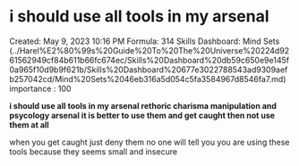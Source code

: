 # i should use all tools in my arsenal

Created: May 9, 2023 10:16 PM
Formula: 314
Skills Dashboard: Mind Sets  (../Harel%E2%80%99s%20Guide%20To%20The%20Universe%20224d9261562949cf84b611b66fc674ec/Skills%20Dashboard%20db59c650e9e145f0a965f10d9b9f621b/Skills%20Dashboard%20677e3022788543ad9309aefb257042cd/Mind%20Sets%2046eb316a5d054c5fa3584967d8546fa7.md)
importance : 100

**i should use all tools in my arsenal rethoric charisma manipulation and psycology arsenal it is better to use them and get caught then not use them at all** 

when you get caught just deny them no one will tell you you are using these tools because they seems small and insecure